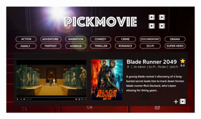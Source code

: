 ![Wireframe of MoviePicker](https://github.com/kziechmann/MoviePicker/blob/master/Images/PickMovie.jpg)
